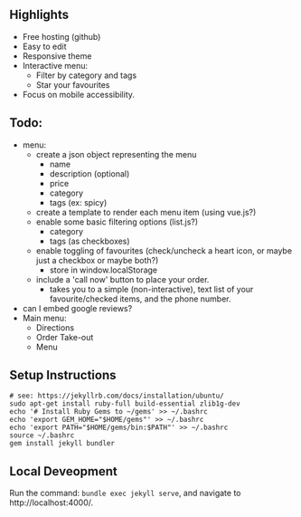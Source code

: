 ## Highlights

- Free hosting (github)
- Easy to edit
- Responsive theme
- Interactive menu:
    - Filter by category and tags
    - Star your favourites
- Focus on mobile accessibility.


## Todo:

- menu:
    - create a json object representing the menu
        - name
        - description (optional)
        - price
        - category
        - tags (ex: spicy)
    - create a template to render each menu item (using vue.js?)
    - enable some basic filtering options (list.js?)
        - category
        - tags (as checkboxes)
    - enable toggling of favourites (check/uncheck a heart icon, or maybe just a checkbox or maybe both?)
        - store in window.localStorage
    - include a 'call now' button to place your order.
        - takes you to a simple (non-interactive), text list of your favourite/checked items, and the phone number.
- can I embed google reviews?
- Main menu:
    - Directions
    - Order Take-out
    - Menu


## Setup Instructions

```
# see: https://jekyllrb.com/docs/installation/ubuntu/
sudo apt-get install ruby-full build-essential zlib1g-dev
echo '# Install Ruby Gems to ~/gems' >> ~/.bashrc
echo 'export GEM_HOME="$HOME/gems"' >> ~/.bashrc
echo 'export PATH="$HOME/gems/bin:$PATH"' >> ~/.bashrc
source ~/.bashrc
gem install jekyll bundler
```

## Local Deveopment

Run the command: `bundle exec jekyll serve`, and navigate to http://localhost:4000/.
